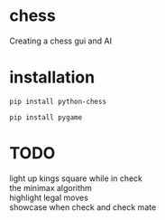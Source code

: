 # chess

Creating a chess gui and AI
# installation
```
pip install python-chess
```
```
pip install pygame
```

# TODO
light up kings square while in check <br>
the minimax algorithm<br>
highlight legal moves<br>
showcase when check and check mate<br>
